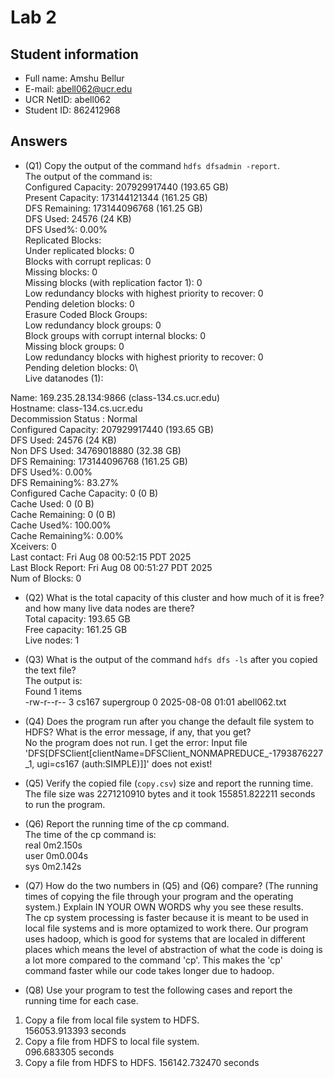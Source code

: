 # Lab 2

## Student information

* Full name: Amshu Bellur
* E-mail: abell062@ucr.edu
* UCR NetID: abell062
* Student ID: 862412968

## Answers

* (Q1) Copy the output of the command `hdfs dfsadmin -report`.\
  The output of the command is:\
Configured Capacity: 207929917440 (193.65 GB)\
Present Capacity: 173144121344 (161.25 GB)\
DFS Remaining: 173144096768 (161.25 GB)\
DFS Used: 24576 (24 KB)\
DFS Used%: 0.00%\
Replicated Blocks:\
        Under replicated blocks: 0\
        Blocks with corrupt replicas: 0\
        Missing blocks: 0\
        Missing blocks (with replication factor 1): 0\
        Low redundancy blocks with highest priority to recover: 0\
        Pending deletion blocks: 0\
Erasure Coded Block Groups: \
        Low redundancy block groups: 0\
        Block groups with corrupt internal blocks: 0\
        Missing block groups: 0\
        Low redundancy blocks with highest priority to recover: 0\
        Pending deletion blocks: 0\                                                                              
Live datanodes (1):                                                                                                             
                                                                                                                                
Name: 169.235.28.134:9866 (class-134.cs.ucr.edu)                                                                                
Hostname: class-134.cs.ucr.edu                                                                                                  
Decommission Status : Normal                                                                                                    
Configured Capacity: 207929917440 (193.65 GB)                                                                                   
DFS Used: 24576 (24 KB)                                                                                                         
Non DFS Used: 34769018880 (32.38 GB)                                                                                            
DFS Remaining: 173144096768 (161.25 GB)                                                                                         
DFS Used%: 0.00%                                                                                                                
DFS Remaining%: 83.27%                                                                                                          
Configured Cache Capacity: 0 (0 B)                                                                                              
Cache Used: 0 (0 B)                                                                                                             
Cache Remaining: 0 (0 B)                                                                                                        
Cache Used%: 100.00%                                                                                                            
Cache Remaining%: 0.00%                                                                                                         
Xceivers: 0                                                                                                                     
Last contact: Fri Aug 08 00:52:15 PDT 2025                                                                                      
Last Block Report: Fri Aug 08 00:51:27 PDT 2025                                                                                 
Num of Blocks: 0 

* (Q2) What is the total capacity of this cluster and how much of it is free? and how many live data nodes are there?\
  Total capacity: 193.65 GB\
  Free capacity: 161.25 GB\
  Live nodes: 1

* (Q3) What is the output of the command `hdfs dfs -ls` after you copied the text file?\
  The output is:\
  Found 1 items                                                                                                                   
-rw-r--r--   3 cs167 supergroup          0 2025-08-08 01:01 abell062.txt  

* (Q4) Does the program run after you change the default file system to HDFS? What is the error message, if any, that you get?\
  No the program does not run. I get the error: 
  Input file 'DFS[DFSClient[clientName=DFSClient_NONMAPREDUCE_-1793876227_1, ugi=cs167 (auth:SIMPLE)]]' does not exist!

* (Q5) Verify the copied file (`copy.csv`) size and report the running time.\
  The file size was 2271210910 bytes and it took 155851.822211 seconds to run the program.

* (Q6) Report the running time of the cp command.\
  The time of the cp command is:\
  real    0m2.150s\
  user    0m0.004s\
  sys     0m2.142s

* (Q7) How do the two numbers in (Q5) and (Q6) compare? (The running times of copying the file through your program and the operating system.) Explain IN YOUR OWN WORDS why you see these results.\
  The cp system processing is faster because it is meant to be used in local file systems and is more optamized to work there. Our program uses hadoop, which is good for systems that are localed in different places which means the level of abstraction of what the code is doing is a lot more compared to the command 'cp'. This makes the 'cp' command faster while our code takes longer due to hadoop. 

* (Q8) Use your program to test the following cases and report the running time for each case.
1) Copy a file from local file system to HDFS.\
   156053.913393 seconds
3) Copy a file from HDFS to local file system.\
   096.683305 seconds
4) Copy a file from HDFS to HDFS.
   156142.732470 seconds
